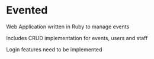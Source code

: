 Evented
=======
Web Application written in Ruby to manage events

Includes CRUD implementation for events, users and staff

Login features need to be implemented 
